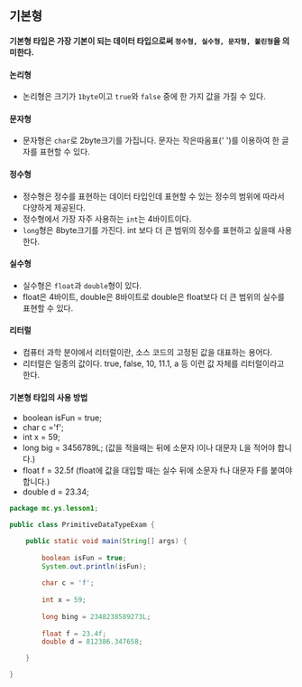 ## 기본형

#### 기본형 타입은 가장 기본이 되는 데이터 타입으로써 `정수형, 실수형, 문자형, 불린형`을 의미한다.

#### 논리형

- 논리형은 크기가 `1byte`이고 `true`와 `false` 중에 한 가지 값을 가질 수 있다.

#### 문자형

- 문자형은 `char`로 2byte크기를 가집니다. 문자는 작은따옴표(' ')를 이용하여 한 글자를 표현할 수 있다.

#### 정수형

- 정수형은 정수를 표현하는 데이터 타입인데 표현할 수 있는 정수의 범위에 따라서 다양하게 제공된다.
- 정수형에서 가장 자주 사용하는 `int`는 4바이트이다.
- `long`형은 8byte크기를 가진다. int 보다 더 큰 범위의 정수를 표현하고 싶을때 사용한다.

#### 실수형

- 실수형은 `float`과 `double`형이 있다.
- float은 4바이트, double은 8바이트로 double은 float보다 더 큰 범위의 실수를 표현할 수 있다.

#### 리터럴

- 컴퓨터 과학 분야에서 리터럴이란, 소스 코드의 고정된 값을 대표하는 용어다.
- 리터럴은 일종의 값이다. true, false, 10, 11.1, a 등 이런 값 자체를 리터럴이라고 한다.

#### 기본형 타입의 사용 방법

- boolean isFun = true;
- char c ='f';
- int x = 59;
- long big = 3456789L; (값을 적을때는 뒤에 소문자 l이나 대문자 L을 적어야 합니다.)
- float f = 32.5f (float에 값을 대입할 때는 실수 뒤에 소문자 f나 대문자 F를 붙여야 합니다.)
- double d = 23.34;



```java
package mc.ys.lesson1;

public class PrimitiveDataTypeExam {

	public static void main(String[] args) {
		
		boolean isFun = true;
		System.out.println(isFun);
		
		char c = 'f';
		
		int x = 59;
		
		long bing = 2348238589273L;
		
		float f = 23.4f;
		double d = 812386.347658;

	}

}

```

